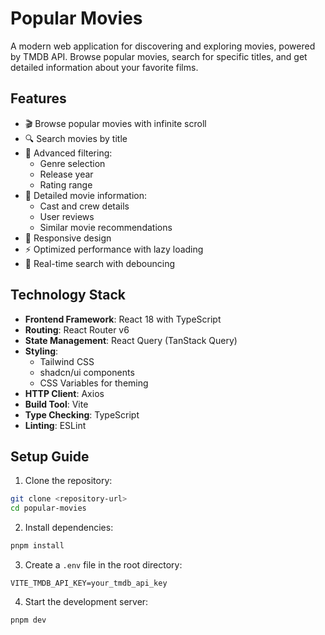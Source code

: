 # Popular Movies

A modern web application for discovering and exploring movies, powered by TMDB API. Browse popular movies, search for specific titles, and get detailed information about your favorite films.

## Features

- 🎬 Browse popular movies with infinite scroll
- 🔍 Search movies by title
- 🎯 Advanced filtering:
  - Genre selection
  - Release year
  - Rating range
- 📑 Detailed movie information:
  - Cast and crew details
  - User reviews
  - Similar movie recommendations
- 🎨 Responsive design
- ⚡ Optimized performance with lazy loading
- 🔄 Real-time search with debouncing

## Technology Stack

- **Frontend Framework**: React 18 with TypeScript
- **Routing**: React Router v6
- **State Management**: React Query (TanStack Query)
- **Styling**: 
  - Tailwind CSS
  - shadcn/ui components
  - CSS Variables for theming
- **HTTP Client**: Axios
- **Build Tool**: Vite
- **Type Checking**: TypeScript
- **Linting**: ESLint

## Setup Guide

1. Clone the repository:

```bash
git clone <repository-url>
cd popular-movies
```

2. Install dependencies:

```bash
pnpm install
```

3. Create a `.env` file in the root directory:

```env
VITE_TMDB_API_KEY=your_tmdb_api_key
```

4. Start the development server:

```bash
pnpm dev
```